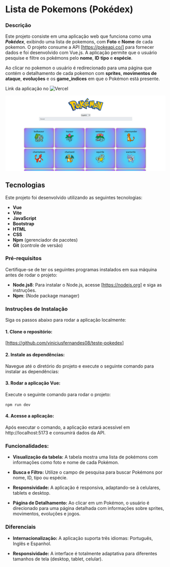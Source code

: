 # Lista de Pokemons (Pokédex)

### Descrição

Este projeto consiste em uma aplicação web que funciona como uma ***Pokédex***, exibindo uma lista de pokemons, com **Foto** e **Nome** de cada pokemon. O projeto consume a API [https://pokeapi.co/] para fornecer dados e foi desenvolvido com Vue.js. A aplicação permite que o usuário pesquise e filtre os pokémons pelo **nome**, **ID** **tipo** e **espécie**. 

Ao clicar no pokemon o usuário é redirecionado para uma página que contém o detalhamento de cada pokemon com **sprites**, **movimentos de ataque**, **evoluções** e os **game_indices** em que o Pokémon está presente.

Link da aplicação no ![Vercel](https://teste-pokedex-vue.vercel.app/)

![Print da aplicação](./src/assets/projeto-pokedex.jpg)

## Tecnologias

Este projeto foi desenvolvido utilizando as seguintes tecnologias:

- **Vue** 
- **Vite**
- **JavaScript**
- **Bootstrap**
- **HTML**
- **CSS**
- **Npm** (gerenciador de pacotes)
- **Git** (controle de versão)

### Pré-requisitos

Certifique-se de ter os seguintes programas instalados em sua máquina antes de rodar o projeto:
- **Node.js8**: Para instalar o Node.js, acesse [https://nodejs.org] e siga as instruções.
- **Npm**: (Node package manager)

### Instruções de Instalação

Siga os passos abaixo para rodar a aplicação localmente:

#### 1. Clone o repositório:

[https://github.com/viniciusfernandes08/teste-pokedex]

#### 2. Instale as dependências: 

Navegue até o diretório do projeto e execute o seguinte comando para instalar as dependências:

####  3. Rodar a aplicação Vue:
Execute o seguinte comando para rodar o projeto:

`npm run dev`

#### 4. Acesse a aplicação: 
Após executar o comando, a aplicação estará acessível em http://localhost:5173 e consumirá dados da API.

### Funcionalidades:

- **Visualização da tabela:** A tabela mostra uma lista de pokémons com informações como foto e nome de cada Pokémon.

- **Busca e Filtro:** Utilize o campo de pesquisa para buscar Pokémons por nome, ID, tipo ou espécie.

- **Responsividade:** A aplicação é responsiva, adaptando-se à celulares, tablets e desktop.

- **Página de Detalhamento:** Ao clicar em um Pokémon, o usuário é direcionado para uma página detalhada com informações sobre sprites, movimentos, evoluções e jogos.

### Diferenciais

- **Internacionalização:** A aplicação suporta três idiomas: Português, Inglês e Espanhol.

- **Responsividade:** A interface é totalmente adaptativa para diferentes tamanhos de tela (desktop, tablet, celular).
